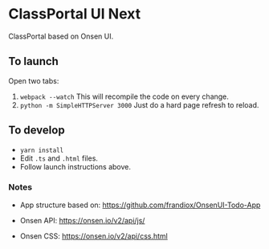 # ClassPortal UI Next

ClassPortal based on Onsen UI.

## To launch

Open two tabs:

1. `webpack --watch` This will recompile the code on every change.
2. `python -m SimpleHTTPServer 3000` Just do a hard page refresh to reload.

## To develop

* `yarn install`
* Edit `.ts` and `.html` files.
* Follow launch instructions above.

### Notes

* App structure based on: https://github.com/frandiox/OnsenUI-Todo-App

* Onsen API: https://onsen.io/v2/api/js/

* Onsen CSS: https://onsen.io/v2/api/css.html 

